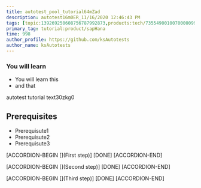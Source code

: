 ```yaml
---
title: autotest_pool_tutorial64mZad
description: autotest16m0ER_11/16/2020 12:46:43 PM
tags: [topic:139269250608756787992873,products:tech/73554900100700000996,tutorial:experience/advanced]
primary_tag: tutorial:product/sapHana
time: 998
author_profile: https://github.com/ksAutotests
author_name: ksAutotests
---
```

### You will learn
- You will learn this
- and that

autotest tutorial text30zkg0

## Prerequisites
- Prerequisute1
- Prerequisute2
- Prerequisute3

[ACCORDION-BEGIN [](First step)]
[DONE]
[ACCORDION-END]

[ACCORDION-BEGIN [](Second step)]
[DONE]
[ACCORDION-END]

[ACCORDION-BEGIN [](Third step)]
[DONE]
[ACCORDION-END]

